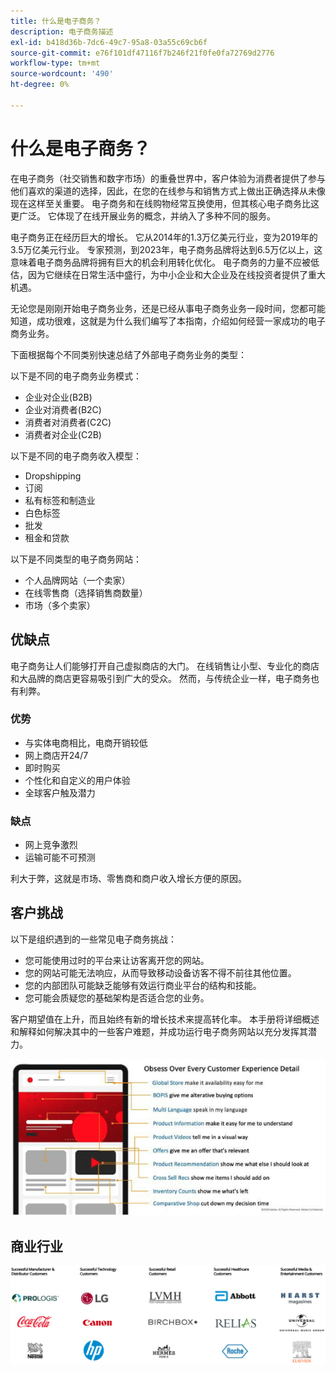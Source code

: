 ```yaml
---
title: 什么是电子商务？
description: 电子商务描述
exl-id: b418d36b-7dc6-49c7-95a8-03a55c69cb6f
source-git-commit: e76f101df47116f7b246f21f0fe0fa72769d2776
workflow-type: tm+mt
source-wordcount: '490'
ht-degree: 0%

---
```


# 什么是电子商务？

在电子商务（社交销售和数字市场）的重叠世界中，客户体验为消费者提供了参与他们喜欢的渠道的选择，因此，在您的在线参与和销售方式上做出正确选择从未像现在这样至关重要。 电子商务和在线购物经常互换使用，但其核心电子商务比这更广泛。 它体现了在线开展业务的概念，并纳入了多种不同的服务。

电子商务正在经历巨大的增长。 它从2014年的1.3万亿美元行业，变为2019年的3.5万亿美元行业。 专家预测，到2023年，电子商务品牌将达到6.5万亿以上，这意味着电子商务品牌将拥有巨大的机会利用转化优化。 电子商务的力量不应被低估，因为它继续在日常生活中盛行，为中小企业和大企业及在线投资者提供了重大机遇。

无论您是刚刚开始电子商务业务，还是已经从事电子商务业务一段时间，您都可能知道，成功很难，这就是为什么我们编写了本指南，介绍如何经营一家成功的电子商务业务。

下面根据每个不同类别快速总结了外部电子商务业务的类型：

以下是不同的电子商务业务模式：

- 企业对企业(B2B)
- 企业对消费者(B2C)
- 消费者对消费者(C2C)
- 消费者对企业(C2B)

以下是不同的电子商务收入模型：

- Dropshipping
- 订阅
- 私有标签和制造业
- 白色标签
- 批发
- 租金和贷款

以下是不同类型的电子商务网站：

- 个人品牌网站（一个卖家）
- 在线零售商（选择销售商数量）
- 市场（多个卖家）

## 优缺点

电子商务让人们能够打开自己虚拟商店的大门。 在线销售让小型、专业化的商店和大品牌的商店更容易吸引到广大的受众。 然而，与传统企业一样，电子商务也有利弊。

### 优势

- 与实体电商相比，电商开销较低
- 网上商店开24/7
- 即时购买
- 个性化和自定义的用户体验
- 全球客户触及潜力

### 缺点

- 网上竞争激烈
- 运输可能不可预测

利大于弊，这就是市场、零售商和商户收入增长方便的原因。

## 客户挑战

以下是组织遇到的一些常见电子商务挑战：

- 您可能使用过时的平台来让访客离开您的网站。
- 您的网站可能无法响应，从而导致移动设备访客不得不前往其他位置。
- 您的内部团队可能缺乏能够有效运行商业平台的结构和技能。
- 您可能会质疑您的基础架构是否适合您的业务。

客户期望值在上升，而且始终有新的增长技术来提高转化率。 本手册将详细概述和解释如何解决其中的一些客户难题，并成功运行电子商务网站以充分发挥其潜力。

![商业技术的价值](../../assets/playbooks/commerce-tech.png)

## 商业行业

![商业技术的价值](../../assets/playbooks/commerce-industries.png)
